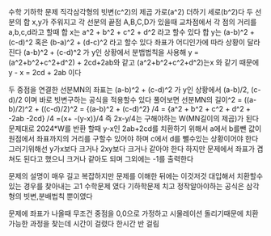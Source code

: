 수학 기하학 문제
직각삼각형의 빗변(c^2)의 제곱 가로(a^2) 더하기 세로(b^2)다
두 선분의 합 x,y가 주워지고
각 선분의 끝점 A,B,C,D가 있을때 교차점에서 각 점의 거리를 a,b,c,d라고 할때
합 x는 a^2 + b^2 + c^2 + d^2 라고 할수 있다
합 y는 (a-b)^2 + (c-d)^2 혹은 (b-a)^2 + (d-c)^2 라고 할수 있다
좌표가 어디인가에 따라 상황이 달라진다
(a-b)^2 + (c-d)^2 가 y인 상황에서
분뱁법칙을 사용해 y = (a^2+b^2+c^2+d^2) + 2cd+2ab와 같고
(a^2+b^2+c^2+d^2)는x 와 같기 때문에
y - x = 2cd + 2ab 이다

두 중점을 연결한 선분MN의 좌표는
(a-b)^2 + (c-d)^2 가 y인 상황에서
(a-b)/2, (c-d)/2 이며 바로 빗변구하는 공식을 적용할수 있다
풀어보면
선분MN의 길이^2 = ((a-b)/2)^2 + ((c-d)/2)^2
= {(a-b)^2 + (c-d)^2} /4
= {a^2 + b^2 + c^2 + d^2 + -2ab -2cd} /4
={x+ -(y-x)}/4
즉 2x-y/4는 구해야하는 W(MN길이의 제곱)가 된다
문제대로 2024*W를 반환 할때
y-x인 2ab+2cd를 치환하기 위해서
a에서 b를뺀 값이 원점에서 좌표까지의 거리를 구할수 있어야 하며
c에서 d를 뺄수있는 상황이어야 한다
그러기위해선 y가x보다 크거나 2xy보다 크거나 같아야 한다
하지만 문제에서 좌표가 겹쳐도 된다고 했으니 크거나 같아도 되며
그외에는 -1를 출력한다

문제의 설명이 매우 길고 복잡하지만
문제를 이해한 뒤에는 이것저것 대입해서 치환할수 있는 경우를 찾아내는
고1 수학문제 였다
기하학문제 치고 정작알아야하는 공식은 삼각형의 빗변,분배법칙 뿐이였다

문제에 좌표가 나올때 무조건 중점을 0,0으로 가정하고 시물레이션 돌리기때문에
치환 가능한 과정을 찾는데 시간이 걸렸다
한시간 반 걸림

